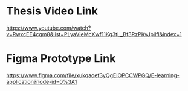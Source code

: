 # Thesis Video Link
https://www.youtube.com/watch?v=RwxcEE4cqm8&list=PLyaVIeMcXwf11Kg3tL_Bf3RzPKvJpilfl&index=1

# Figma Prototype Link
https://www.figma.com/file/xukqaoef3yQgEIOPCCWPGQ/E-learning-application?node-id=0%3A1


